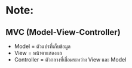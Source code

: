 # Note:

## MVC (Model-View-Controller)
- Model = ตัวแปรที่เก็บข้อมูล 
- View = หน้าตาแสดงผล
- Controller  = ตัวกลางที่เชื่อมระหว่าง View และ Model